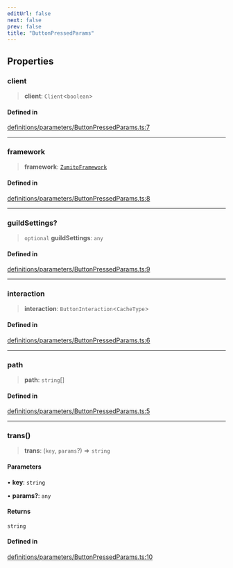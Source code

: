 ```yaml
---
editUrl: false
next: false
prev: false
title: "ButtonPressedParams"
---
```


## Properties

### client

> **client**: `Client`\<`boolean`\>

#### Defined in

[definitions/parameters/ButtonPressedParams.ts:7](https://github.com/ZumitoTeam/zumito-framework/blob/f77a1e7d4ead227692d81d4d92214a82370f6edc/src/definitions/parameters/ButtonPressedParams.ts#L7)

***

### framework

> **framework**: [`ZumitoFramework`](/api/classes/zumitoframework/)

#### Defined in

[definitions/parameters/ButtonPressedParams.ts:8](https://github.com/ZumitoTeam/zumito-framework/blob/f77a1e7d4ead227692d81d4d92214a82370f6edc/src/definitions/parameters/ButtonPressedParams.ts#L8)

***

### guildSettings?

> `optional` **guildSettings**: `any`

#### Defined in

[definitions/parameters/ButtonPressedParams.ts:9](https://github.com/ZumitoTeam/zumito-framework/blob/f77a1e7d4ead227692d81d4d92214a82370f6edc/src/definitions/parameters/ButtonPressedParams.ts#L9)

***

### interaction

> **interaction**: `ButtonInteraction`\<`CacheType`\>

#### Defined in

[definitions/parameters/ButtonPressedParams.ts:6](https://github.com/ZumitoTeam/zumito-framework/blob/f77a1e7d4ead227692d81d4d92214a82370f6edc/src/definitions/parameters/ButtonPressedParams.ts#L6)

***

### path

> **path**: `string`[]

#### Defined in

[definitions/parameters/ButtonPressedParams.ts:5](https://github.com/ZumitoTeam/zumito-framework/blob/f77a1e7d4ead227692d81d4d92214a82370f6edc/src/definitions/parameters/ButtonPressedParams.ts#L5)

***

### trans()

> **trans**: (`key`, `params`?) => `string`

#### Parameters

• **key**: `string`

• **params?**: `any`

#### Returns

`string`

#### Defined in

[definitions/parameters/ButtonPressedParams.ts:10](https://github.com/ZumitoTeam/zumito-framework/blob/f77a1e7d4ead227692d81d4d92214a82370f6edc/src/definitions/parameters/ButtonPressedParams.ts#L10)
